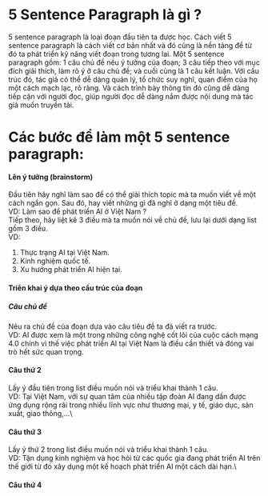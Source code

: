 # 5 Sentence Paragraph là gì ?
5 sentence paragraph là loại đoạn đầu tiên ta được học. Cách viết 5 sentence paragraph là cách viết cơ bản nhất và đó cũng là nền tảng để từ đó ta phát triển kỹ năng viết đoạn trong tương lai. Một 5 sentence paragraph gồm: 1 câu chủ đề nêu ý tưởng của đoạn; 3 câu tiếp theo với mục đích giải thích, làm rõ ý ở câu chủ đề; và cuối cùng là 1 câu kết luận. Với cấu trúc đó, tác giả có thể dễ dàng quản lý, tổ chức suy nghĩ, quan điểm của họ một cách mạch lạc, rõ ràng. Và cách trình bày thông tin đó cũng dễ dàng tiếp cận với người đọc, giúp người đọc dễ dàng nắm được nội dung mà tác giả muốn truyền tải.
# Các bước để làm một 5 sentence paragraph:
#### Lên ý tưởng (brainstorm)
Đầu tiên hãy nghĩ làm sao để có thể giải thích topic mà ta muốn viết về một cách ngắn gọn. Sau đó, hay viết những gì đã nghĩ ở dạng một tiêu đề.\
VD: Làm sao để phát triển AI ở Việt Nam ?\
Tiếp theo, hãy liệt kê 3 điều mà ta muốn nói về chủ đề, lưu lại dưới dạng list gồm 3 điều.\
VD:
1. Thực trạng AI tại Việt Nam.
2. Kinh nghiệm quốc tế.
3. Xu hướng phát triển AI hiện tại.
#### Triển khai ý dựa theo cấu trúc của đoạn
##### Câu chủ đề 
Nêu ra chủ đề của đoạn dựa vào câu tiêu đề ta đã viết ra trước.\
VD: AI được xem là một trong những công nghệ cốt lõi của cuộc cách mạng 4.0 chính vì thế việc phát triển AI tại Việt Nam là điều cần thiết và đóng vai trò hết sức quan trọng.
#### Câu thứ 2
Lấy ý đầu tiên trong list điều muốn nói và triểu khai thành 1 câu.\
VD: Tại Việt Nam, với sự quan tâm của nhiều tập đoàn AI đang dần được ứng dụng rộng rãi trong nhiều lĩnh vực như thương mại, y tế, giáo dục, sản xuất, giao thông,...\
#### Câu thứ 3
Lấy ý thứ 2 trong list điều muốn nói và triểu khai thành 1 câu.\
VD: Tận dụng kinh nghiệm và học hỏi từ các quốc gia đang phát triển AI trên thế giới từ đó xây dụng một kế hoạch phát triển AI một cách dài hạn.\
#### Câu thứ 4 


